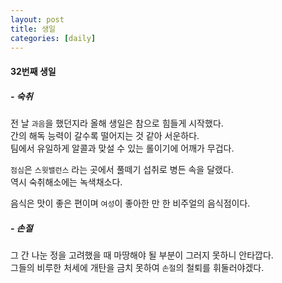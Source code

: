 ```yaml
---
layout: post
title: 생일
categories: [daily]
---
```


#### 32번째 생일

##### - 숙취

전 날 `과음`을 했던지라 올해 생일은 참으로 힘들게 시작했다.  
간의 해독 능력이 갈수록 떨어지는 것 같아 서운하다.  
팀에서 유일하게 알콜과 맞설 수 있는 롤이기에 어깨가 무겁다.  

`점심`은 `스윗밸런스` 라는 곳에서 풀떼기 섭취로 병든 속을 달랬다.  
역시 숙취해소에는 녹색채소다.  

음식은 맛이 좋은 편이며 `여성`이 좋아한 만 한 비주얼의 음식점이다. 

##### - 손절

그 간 나눈 정을 고려했을 때 마땅해야 될 부분이 그러지 못하니 안타깝다.    
그들의 비루한 처세에 개탄을 금치 못하여 `손절`의 철퇴를 휘둘러야겠다.